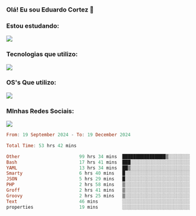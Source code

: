 ### Olá! Eu sou Eduardo Cortez 🤙


### Estou estudando: 

<p align="left">
  <a href="https://skillicons.dev">
    <img src="https://skillicons.dev/icons?i=kubernetes,terraform,redhat" />
  </a>
</p>

### Tecnologias que utilizo: 

<p align="left">
  <a href="https://skillicons.dev">
    <img src="https://skillicons.dev/icons?i=docker,mysql,postgres,git,aws,bash,jenkins,figma,grafana,nginx,notion,prometheus" />
  </a>
</p>

### OS's Que utilizo:

<p align="left">
  <a href="https://skillicons.dev">
    <img src="https://skillicons.dev/icons?i=linux,debian,ubuntu,apple" />
  </a>
</p>

### MInhas Redes Sociais:

<p align="left">
  <a href="https://skillicons.dev">
    <img src="https://skillicons.dev/icons?i=linkedin,github" />
  </a>
</p>

<!--START_SECTION:waka-->

```haskell
From: 19 September 2024 - To: 19 December 2024

Total Time: 53 hrs 42 mins

Other                      99 hrs 34 mins  ████████████████▒░░░░░░░░   64.96 %
Bash                       17 hrs 41 mins  ███░░░░░░░░░░░░░░░░░░░░░░   11.54 %
YAML                       13 hrs 34 mins  ██▒░░░░░░░░░░░░░░░░░░░░░░   08.86 %
Smarty                     6 hrs 40 mins   █░░░░░░░░░░░░░░░░░░░░░░░░   04.36 %
JSON                       5 hrs 29 mins   █░░░░░░░░░░░░░░░░░░░░░░░░   03.58 %
PHP                        2 hrs 58 mins   ▒░░░░░░░░░░░░░░░░░░░░░░░░   01.94 %
Groff                      2 hrs 41 mins   ▒░░░░░░░░░░░░░░░░░░░░░░░░   01.75 %
Groovy                     2 hrs 25 mins   ▒░░░░░░░░░░░░░░░░░░░░░░░░   01.58 %
Text                       46 mins         ░░░░░░░░░░░░░░░░░░░░░░░░░   00.51 %
properties                 19 mins         ░░░░░░░░░░░░░░░░░░░░░░░░░   00.22 %
```

<!--END_SECTION:waka-->
